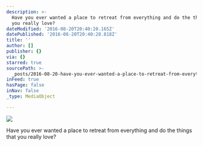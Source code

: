 ```yaml
---
description: >-
  Have you ever wanted a place to retreat from everything and do the things that
  you really love? 
dateModified: '2016-08-20T20:40:20.165Z'
datePublished: '2016-08-20T20:40:28.818Z'
title: ''
author: []
publisher: {}
via: {}
starred: true
sourcePath: >-
  _posts/2016-08-20-have-you-ever-wanted-a-place-to-retreat-from-everything-and.md
inFeed: true
hasPage: false
inNav: false
_type: MediaObject

---
```

![](https://the-grid-user-content.s3-us-west-2.amazonaws.com/c4b0a5bb-c27b-44ac-891d-a2b25f22eb0a.jpg)

Have you ever wanted a place to retreat from everything and do the things that you really love?